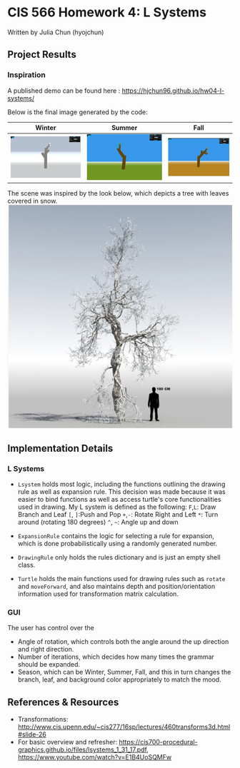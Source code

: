 CIS 566 Homework 4: L Systems
=====================================

Written by Julia Chun (hyojchun)

Project Results
----------------
### Inspiration

A published demo can be found here : https://hjchun96.github.io/hw04-l-systems/

Below is the final image generated by the code:


Winter   				 |  Summer     			| Fall    		 |
:-------------------:|:----------------------:|:-------------------:
![](Images/Winter.png)  |  ![](Images/Summer.png)|![](Images/Fall.png)|


The scene was inspired by the look below, which depicts a tree with leaves covered in snow.
![](Images/Inspiration.png)


Implementation Details
----------------------
### L Systems
* `Lsystem` holds most logic, including the functions outlining the drawing rule as well as expansion rule. This decision was made because
it was easier to bind functions as well as access turtle's core functionalities used in drawing. My L system is defined as the following:
`F`,`L`: Draw Branch and Leaf
`[`, `]`:Push and Pop
`+`,`-`: Rotate Right and Left
`*`: Turn around (rotating 180 degrees)
`^`, `~`: Angle up and down

* `ExpansionRule` contains the logic for selecting a rule for expansion, which is done probabilistically using a randomly generated number.
* `DrawingRule` only holds the rules dictionary and is just an empty shell class.
* `Turtle` holds the main functions used for drawing rules such as `rotate` and `moveForward`, and also maintains depth and position/orientation
information used for transformation matrix calculation.

### GUI
The user has control over the
* Angle of rotation, which controls both the angle around the up direction and right direction.
* Number of iterations, which decides how many times the grammar should be expanded.
* Season, which can be Winter, Summer, Fall, and this in turn changes the branch, leaf, and background color appropriately
to match the mood.

References & Resources
----------------------
* Transformations: http://www.cis.upenn.edu/~cis277/16sp/lectures/460transforms3d.html#slide-26
* For basic overview and refresher: https://cis700-procedural-graphics.github.io/files/lsystems_1_31_17.pdf, https://www.youtube.com/watch?v=E1B4UoSQMFw
